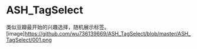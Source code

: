 # ASH_TagSelect
类似豆瓣最开始的兴趣选择，随机展示标签。
[image]https://github.com/wu736139669/ASH_TagSelect/blob/master/ASH_TagSelect/001.png
